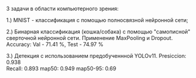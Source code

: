 3 задачи в области компьютерного зрения:

1.) MNIST - классификация с помощью полносвязной нейронной сети;

2.) Бинарная классификация (кошка/собака) с помощью "самописной" сверточной нейронной сети.
    Применение MaxPooling и Dropout. 
    Accuracy: Val - 71.41 %, Test - 74.97 %
    
3.) Детекция с использованием предобученнной YOLOv11. 
    Presiccion: 0.938      
    Recall: 0.893
    map50: 0.949
    map50-95: 0.69
